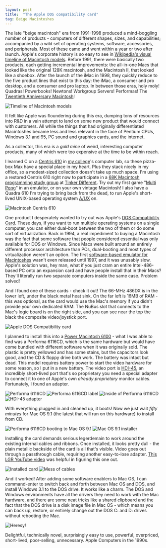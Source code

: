 ```yaml
---
layout: post
title:  "The Apple DOS compatibility card"
tag: Beige Macintoshes
---
```


The late "beige macintosh" era from 1991-1998 produced a mind-boggling number of products - computers of different shapes, sizes, and capabilities; accompanied by a wild set of operating systems, software, accessories, and peripherals. Most of these came and went within a year or two after launch. Apple's corporate history is so easy to see in [Wikipedia's visual timeline of Macintosh models](https://en.wikipedia.org/wiki/List_of_Mac_models#Timeline). Before 1991, there were basically two products, each getting incremental improvements: the all-in-one Macs that looked like the original 128K macintosh, and the Macintosh II, that looked like a shoebox. After the launch of the iMac in 1998, they quickly reduce to the five product lines that exist to this day: the iMac, a consumer and pro desktop, and a consumer and pro laptop. In between those eras, holy moly! Quadras! Powerbooks! Newtons! Workgroup Servers! Performas! The [Twentieth Anniversary Macintosh](https://en.wikipedia.org/wiki/Twentieth_Anniversary_Macintosh)!

![Timeline of Macintosh models](/assets/images/beigemacs/macintosh-timeline-small.png)

It felt like Apple was floundering during this era, dumping tons of resources into R&D in a vain attempt to land on some new product that would connect with customers. All while the things that had originally differentiated Macintoshes became less and less relevant in the face of Pentium CPUs, Windows 3.1 and 95, PC sound and graphics cards, and the internet.

As a collector, this era is a *gold mine* of weird, interesting computer products, many of which were too expensive at the time to be within reach.

I learned C on a [Centris 610](https://en.wikipedia.org/wiki/Macintosh_Quadra_610) in [my college](https://www.grinnell.edu/)'s computer lab, so these pizza-box Max have a special place in my heart. Plus they stack nicely in my office, so a modest-sized collection doesn't take up much space. I'm using a restored Centris 610 right now to participate in a [68K Macintosh programming study group](https://tinkerdifferent.com/threads/idea-macintosh-68k-programming-study-group.1681/) at [Tinker Different](https://tinkerdifferent.com/). Try out my first game "[Multi Pong](https://github.com/jcgraybill/multipong/releases/tag/1.0-beta.2)" in an emulator, or on your own vintage Macintosh! I also have a Quadra 610 I'm trying to bring back from the dead, to run Apple's short-lived UNIX-based operating system [A/UX](https://en.wikipedia.org/wiki/A/UX) on.

![Macintosh Centris 610](/assets/images/beigemacs/IMG_7820.jpeg)

One product I desperately wanted to try out was Apple's [DOS Compatibility Card](https://www.edibleapple.com/2009/12/09/blast-from-the-past-a-look-back-at-apples-dos-compatibility-cards/). These days, if you want to run multiple operating systems on a single computer, you can either dual-boot between the two of them or do some sort of virtualization. Back in 1994, a real impediment to buying a Macintosh was the fact that some software that people considered essential was only available for DOS or Windows. Since Macs were built around an entirely different processor architecture than PCs, dual-booting and most types of virtualization weren't an option. The first [software-based emulator for Macintoshes](https://en.wikipedia.org/wiki/Windows_Virtual_PC#Virtual_PC_by_Connectix) wasn't even released until 1997, and it was unusably slow. Apple's solution was, hey man, what if you just cram an entire Intel-486-based PC onto an expansion card and have people install that in their Macs? They'll literally run two separate computers inside the same case. Problem solved!

And I found one of these cards - check it out! The 66-MHz 486DX is in the lower left, under the black metal heat sink. On the far left is 16MB of RAM - this was optional, as the card would use the Mac's memory if you didn't provide your own dedicated RAM. The NuBus slot that connects to the Mac's logic board is on the right side, and you can see near the top the black the composite video/joystick port. 

![Apple DOS Compatibility card](/assets/images/beigemacs/IMG_8016.jpeg)

I planned to install this into a [Power Macintosh 6100](https://en.wikipedia.org/wiki/Power_Macintosh_6100) - what I was able to find was a Performa 6116CD, which is the same hardware but would have come bundled with different software when it was originally sold. The plastic is pretty yellowed and has some stains, but the capacitors look good, and the CD & floppy drive both work. The battery was intact but dead. This model requires battery power to start the video hardware for some reason, so I put in a new battery. The video port is [HDI-45](https://en.wikipedia.org/wiki/HDI-45_connector), an incredibly short-lived port that's so proprietary you need a special adapter to connect it to one of Apple's own *already proprietary* monitor cables. Fortunately, I found an adapter.

![Performa 6116CD](/assets/images/beigemacs/IMG_8017.jpeg) ![Performa 6116CD label](/assets/images/beigemacs/IMG_8018.jpeg) ![Inside of Performa 6116CD](/assets/images/beigemacs/IMG_8019.jpeg) ![HDI-45 adapter](/assets/images/beigemacs/IMG_8020.jpeg)

With everything plugged in and cleaned up, it boots! Now we just wait *fifty minutes* for Mac OS 9.1 (the latest that will run on this hardware) to install from CD.

![Performa 6116CD booting to Mac OS 9.1](/assets/images/beigemacs/IMG_8021.jpeg) ![Mac OS 9.1 installer](/assets/images/beigemacs/IMG_8022.jpeg)

Installing the card demands serious legerdemain to work around the existing internal cables and ribbons. Once installed, it looks pretty dull - the plain metallic backside of the card is all that's visible. Video goes out through a passthrough cable, requiring another easy-to-lose adapter. [This LGR YouTube video](https://www.youtube.com/watch?v=9UclHrIIaYA) was helpful in figuring this one out.

![Installed card](/assets/images/beigemacs/IMG_8023.jpeg) ![Mess of cables](/assets/images/beigemacs/IMG_8024.jpeg)

And it worked! After adding some software enablers to Mac OS, I can command-enter to switch back and forth between Mac OS and DOS, and install Windows 3.1 to the DOS drive. It works like a charm. The DOS and Windows environments have all the drivers they need to work with the Mac hardware, and there are some neat tricks like a shared clipboard and the fact that the DOS drive is a disk image file in Mac OS - which means you can back up, restore, or entirely change out the DOS C: and D: drives without rebooting the Mac.

![Heresy!](/assets/images/beigemacs/IMG_8066.jpeg)

Delightful, technically novel, surprisingly easy to use, powerful, overpriced, short-lived, poor-selling, unnecessary. Apple Computers in the 1990s.